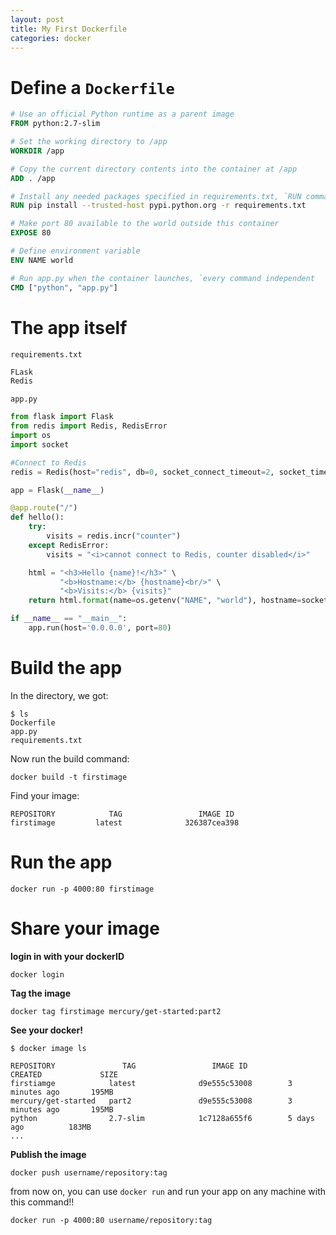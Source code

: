 ```yaml
---
layout: post
title: My First Dockerfile
categories: docker
---
```


# Define a `Dockerfile`

```Dockerfile
# Use an official Python runtime as a parent image
FROM python:2.7-slim

# Set the working directory to /app
WORKDIR /app

# Copy the current directory contents into the container at /app
ADD . /app

# Install any needed packages specified in requirements.txt, `RUN command`
RUN pip install --trusted-host pypi.python.org -r requirements.txt

# Make port 80 available to the world outside this container
EXPOSE 80

# Define environment variable
ENV NAME world

# Run app.py when the container launches, `every command independent
CMD ["python", "app.py"]

```

# The app itself

`requirements.txt`

```txt
FLask
Redis
```

`app.py`

```python
from flask import Flask
from redis import Redis, RedisError
import os
import socket

#Connect to Redis
redis = Redis(host="redis", db=0, socket_connect_timeout=2, socket_timeout=2)

app = Flask(__name__)

@app.route("/")
def hello():
    try:
        visits = redis.incr("counter")
    except RedisError:
        visits = "<i>cannot connect to Redis, counter disabled</i>"

    html = "<h3>Hello {name}!</h3>" \
           "<b>Hostname:</b> {hostname}<br/>" \
           "<b>Visits:</b> {visits}"
    return html.format(name=os.getenv("NAME", "world"), hostname=socket.gethostname(), visits=visits)

if __name__ == "__main__":
    app.run(host='0.0.0.0', port=80)
```

# Build the app

In the directory, we got:

```shell
$ ls
Dockerfile 
app.py 
requirements.txt
```

Now run the build command:

```shell
docker build -t firstimage
```

Find your image:
```
REPOSITORY            TAG                 IMAGE ID
firstimage         latest              326387cea398
```

# Run the app

```
docker run -p 4000:80 firstimage
```

# Share your image

__login in with your dockerID__

```shell
docker login
```

__Tag the image__

```
docker tag firstimage mercury/get-started:part2
```

__See your docker!__

```
$ docker image ls

REPOSITORY               TAG                 IMAGE ID            CREATED             SIZE
firstiamge            latest              d9e555c53008        3 minutes ago       195MB
mercury/get-started   part2               d9e555c53008        3 minutes ago       195MB
python                2.7-slim            1c7128a655f6        5 days ago          183MB
...
```

__Publish the image__

```
docker push username/repository:tag
```

from now on, you can use `docker run` and run your app on any machine with this command!!
```
docker run -p 4000:80 username/repository:tag
```

